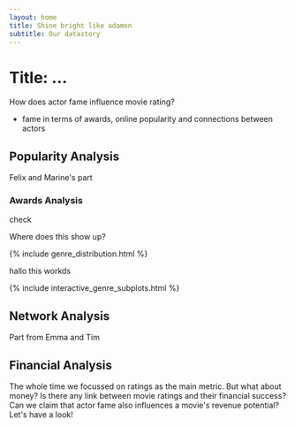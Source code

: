 ```yaml
---
layout: home
title: Shine bright like adamon
subtitle: Our datastory
---
```


# Title: ...
How does actor fame influence movie rating?
- fame in terms of awards, online popularity and connections between actors


## Popularity Analysis
Felix and Marine's part

### Awards Analysis
check

Where does this show up?

{% include genre_distribution.html %}


hallo this workds

{% include interactive_genre_subplots.html %}


## Network Analysis
Part from Emma and Tim


## Financial Analysis
The whole time we focussed on ratings as the main metric. But what about money? Is there any link between movie ratings and their financial success? Can we claim that actor fame also influences a movie's revenue potential? Let's have a look!




